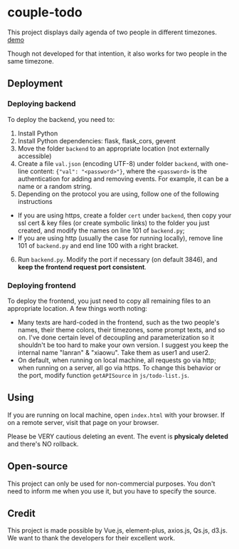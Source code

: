 # couple-todo
This project displays daily agenda of two people in different timezones. [demo](https://iamwyh.cn/ring)

Though not developed for that intention, it also works for two people in the same timezone.

## Deployment

### Deploying backend
To deploy the backend, you need to:
 1. Install Python
 2. Install Python dependencies: flask, flask_cors, gevent
 3. Move the folder `backend` to an appropriate location (not externally accessible)
 4. Create a file `val.json` (encoding UTF-8) under folder `backend`, with one-line content: `{"val": "<password>"}`, where the `<password>` is the authentication for adding and removing events. For example, it can be a name or a random string.
 5. Depending on the protocol you are using, follow one of the following instructions
 - If you are using https, create a folder `cert` under `backend`, then copy your ssl cert & key files (or create symbolic links) to the folder you just created, and modify the names on line 101 of `backend.py`;
 - If you are using http (usually the case for running locally), remove line 101 of `backend.py` and end line 100 with a right bracket.
 6. Run `backend.py`. Modify the port if necessary (on default 3846), and **keep the frontend request port consistent**.

### Deploying frontend
To deploy the frontend, you just need to copy all remaining files to an appropriate location. A few things worth noting:
 - Many texts are hard-coded in the frontend, such as the two people's names, their theme colors, their timezones, some prompt texts, and so on. I've done certain level of decoupling and parameterization so it shouldn't be too hard to make your own version. I suggest you keep the internal name "lanran" & "xiaowu". Take them as user1 and user2.
 - On default, when running on local machine, all requests go via http; when running on a server, all go via https. To change this behavior or the port, modify function `getAPISource` in `js/todo-list.js`.

## Using
If you are running on local machine, open `index.html` with your browser. If on a remote server, visit that page on your browser.

Please be VERY cautious deleting an event. The event is **physicaly deleted** and there's NO rollback.

## Open-source
This project can only be used for non-commercial purposes. You don't need to inform me when you use it, but you have to specify the source.

## Credit
This project is made possible by Vue.js, element-plus, axios.js, Qs.js, d3.js. We want to thank the developers for their excellent work.
